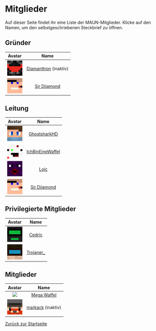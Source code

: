 # Mitglieder
Auf dieser Seite findet ihr eine Liste der MAUN-Mitglieder. Klicke auf den Namen, um den selbstgeschriebenen Steckbrief zu öffnen.

## Gründer
|Avatar|Name|
|:-:|:-:|  
|<img src="Face/Diamanttron.png" width="50">|[Diamanttron](https://themaun.github.io/Mitglieder/Diamanttron) (inaktiv)|  
|<img src="Face/Sir_Dijamond.png" width="50">|[Sir Dijamond](https://themaun.github.io/Mitglieder/Sir_Dijamond)|  

## Leitung
|Avatar|Name|
|:-:|:-:|  
|<img src="Face/Ghostshark.png" width="50">|[GhostsharkHD](https://themaun.github.io/Mitglieder/GhostsharkHD)|  
|<img src="Face/Waffel.png" width="50">|[IchBinEineWaffel](https://themaun.github.io/Mitglieder/IchBinEineWaffel)|
|<img src="Face/Loic.png" width="50">|[Loic](https://themaun.github.io/Mitglieder/Loic)|    
|<img src="Face/Sir_Dijamond.png" width="50">|[Sir Dijamond](https://themaun.github.io/Mitglieder/Sir_Dijamond)|  

## Privilegierte Mitglieder
|Avatar|Name|
|:-:|:-:|  
|<img src="Face/Cedric.png" width="50">|[Cedric](https://themaun.github.io/Mitglieder/Cedric)|  
|<img src="Face/Trojaner_.png" width="50">|[Trojaner_](https://themaun.github.io/Mitglieder/Trojaner_)|  

## Mitglieder
|Avatar|Name|
|:-:|:-:|  
|<img src="Face/Sassor.png" width="50">|[Mega Waffel](https://themaun.github.io/Mitglieder/Mega_Waffel)|  
|<img src="Face/markack.png" width="50">|[markack](https://themaun.github.io/Mitglieder/markack) (inaktiv)|  

[Zurück zur Startseite](https://themaun.github.io)
